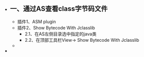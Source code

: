 - ## 一、通过AS查看class字节码文件
	- 插件1、ASM plugin
	- 插件2、Show Bytecode With Jclasslib
		- 2.1、在AS左侧目录选中指定的java类
		- 2.2、在顶部工具栏View-> Show Bytecode With Jclasslib
	-
-